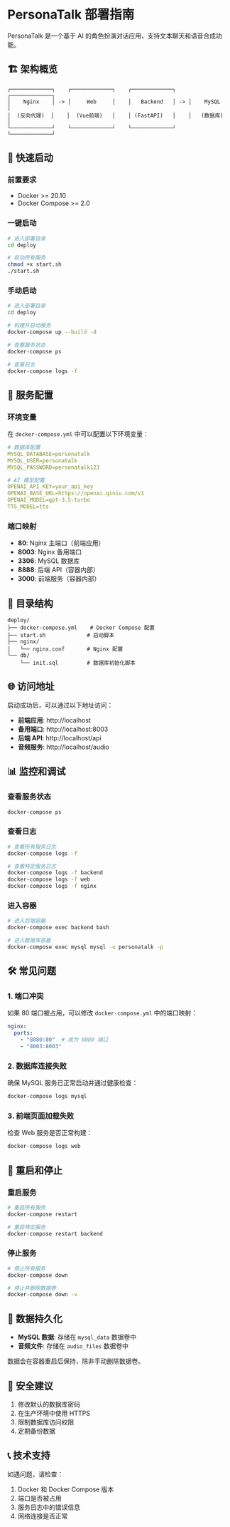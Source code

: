 # PersonaTalk 部署指南

PersonaTalk 是一个基于 AI 的角色扮演对话应用，支持文本聊天和语音合成功能。

## 🏗️ 架构概览

```
┌─────────────┐    ┌─────────────┐    ┌─────────────┐    ┌─────────────┐
│    Nginx    │ -> │     Web     │    │   Backend   │ -> │    MySQL    │
│  (反向代理)  │    │  (Vue前端)   │    │ (FastAPI)   │    │   (数据库)   │
└─────────────┘    └─────────────┘    └─────────────┘    └─────────────┘
```

## 🚀 快速启动

### 前置要求
- Docker >= 20.10
- Docker Compose >= 2.0

### 一键启动
```bash
# 进入部署目录
cd deploy

# 启动所有服务
chmod +x start.sh
./start.sh
```

### 手动启动
```bash
# 进入部署目录
cd deploy

# 构建并启动服务
docker-compose up --build -d

# 查看服务状态
docker-compose ps

# 查看日志
docker-compose logs -f
```

## 🔧 服务配置

### 环境变量
在 `docker-compose.yml` 中可以配置以下环境变量：

```yaml
# 数据库配置
MYSQL_DATABASE=personatalk
MYSQL_USER=personatalk
MYSQL_PASSWORD=personatalk123

# AI 模型配置
OPENAI_API_KEY=your_api_key
OPENAI_BASE_URL=https://openai.qiniu.com/v1
OPENAI_MODEL=gpt-3.5-turbo
TTS_MODEL=tts
```

### 端口映射
- **80**: Nginx 主端口（前端应用）
- **8003**: Nginx 备用端口
- **3306**: MySQL 数据库
- **8888**: 后端 API（容器内部）
- **3000**: 前端服务（容器内部）

## 📁 目录结构

```
deploy/
├── docker-compose.yml    # Docker Compose 配置
├── start.sh             # 启动脚本
├── nginx/
│   └── nginx.conf       # Nginx 配置
└── db/
    └── init.sql         # 数据库初始化脚本
```

## 🌐 访问地址

启动成功后，可以通过以下地址访问：

- **前端应用**: http://localhost
- **备用端口**: http://localhost:8003
- **后端 API**: http://localhost/api
- **音频服务**: http://localhost/audio

## 📊 监控和调试

### 查看服务状态
```bash
docker-compose ps
```

### 查看日志
```bash
# 查看所有服务日志
docker-compose logs -f

# 查看特定服务日志
docker-compose logs -f backend
docker-compose logs -f web
docker-compose logs -f nginx
```

### 进入容器
```bash
# 进入后端容器
docker-compose exec backend bash

# 进入数据库容器
docker-compose exec mysql mysql -u personatalk -p
```

## 🛠️ 常见问题

### 1. 端口冲突
如果 80 端口被占用，可以修改 `docker-compose.yml` 中的端口映射：
```yaml
nginx:
  ports:
    - "8080:80"  # 改为 8080 端口
    - "8003:8003"
```

### 2. 数据库连接失败
确保 MySQL 服务已正常启动并通过健康检查：
```bash
docker-compose logs mysql
```

### 3. 前端页面加载失败
检查 Web 服务是否正常构建：
```bash
docker-compose logs web
```

## 🔄 重启和停止

### 重启服务
```bash
# 重启所有服务
docker-compose restart

# 重启特定服务
docker-compose restart backend
```

### 停止服务
```bash
# 停止所有服务
docker-compose down

# 停止并删除数据卷
docker-compose down -v
```

## 📝 数据持久化

- **MySQL 数据**: 存储在 `mysql_data` 数据卷中
- **音频文件**: 存储在 `audio_files` 数据卷中

数据会在容器重启后保持，除非手动删除数据卷。

## 🔐 安全建议

1. 修改默认的数据库密码
2. 在生产环境中使用 HTTPS
3. 限制数据库访问权限
4. 定期备份数据

## 📞 技术支持

如遇问题，请检查：
1. Docker 和 Docker Compose 版本
2. 端口是否被占用
3. 服务日志中的错误信息
4. 网络连接是否正常
